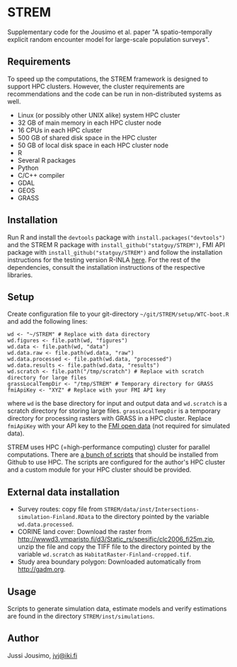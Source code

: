 STREM
=====

Supplementary code for the Jousimo et al. paper
"A spatio-temporally explicit random encounter model for large-scale population surveys".

Requirements
-------------

To speed up the computations, the STREM framework is designed to support HPC clusters.
However, the cluster requirements are recommendations and the code can be run in
non-distributed systems as well.

* Linux (or possibly other UNIX alike) system HPC cluster
* 32 GB of main memory in each HPC cluster node
* 16 CPUs in each HPC cluster
* 500 GB of shared disk space in the HPC cluster
* 50 GB of local disk space in each HPC cluster node
* R
* Several R packages
* Python
* C/C++ compiler
* GDAL
* GEOS
* GRASS

Installation
------------

Run R and install the `devtools` package with
`install.packages("devtools")`
and the STREM R package with
`install_github("statguy/STREM")`,
FMI API package with
`install_github("statguy/STREM")` and
follow the installation instructions for the testing version R-INLA [here](http://www.r-inla.org/download).
For the rest of the dependencies, consult the installation instructions of the respective libraries.

Setup
-----

Create configuration file to your git-directory `~/git/STREM/setup/WTC-boot.R` and
add the following lines:
```
wd <- "~/STREM" # Replace with data directory
wd.figures <- file.path(wd, "figures")
wd.data <- file.path(wd, "data")
wd.data.raw <- file.path(wd.data, "raw")
wd.data.processed <- file.path(wd.data, "processed")
wd.data.results <- file.path(wd.data, "results")
wd.scratch <- file.path("/tmp/scratch") # Replace with scratch directory for large files
grassLocalTempDir <- "/tmp/STREM" # Temporary directory for GRASS
fmiApiKey <- "XYZ" # Replace with your FMI API key
```

where `wd` is the base directory for input and output data and `wd.scratch` is a scratch directory
for storing large files. `grassLocalTempDir` is a temporary directory for processing rasters with
GRASS in a HPC cluster. Replace `fmiApiKey` with your API key to the
[FMI open data](https://en.ilmatieteenlaitos.fi/open-data) (not required for simulated data).

STREM uses HPC (=high-performance computing) cluster for parallel computations.
There are [a bunch of scripts](https://github.com/statguy/Parallel-R-SSH) that should be installed
from Github to use HPC. The scripts are configured for the author's HPC cluster and a custom module
for your HPC cluster should be provided.

External data installation
--------------------------

* Survey routes: copy file from `STREM/data/inst/Intersections-simulation-Finland.RData` to the directory
pointed by the variable `wd.data.processed`.
* CORINE land cover: Download the raster from http://wwwd3.ymparisto.fi/d3/Static_rs/spesific/clc2006_fi25m.zip,
unzip the file and copy the TIFF file to the directory pointed by the variable `wd.scratch` as
`HabitatRaster-Finland-cropped.tif`.
* Study area boundary polygon: Downloaded automatically from http://gadm.org.

Usage
-----

Scripts to generate simulation data, estimate models and verify estimations
are found in the directory `STREM/inst/simulations`.

Author
------

Jussi Jousimo, jvj@iki.fi
